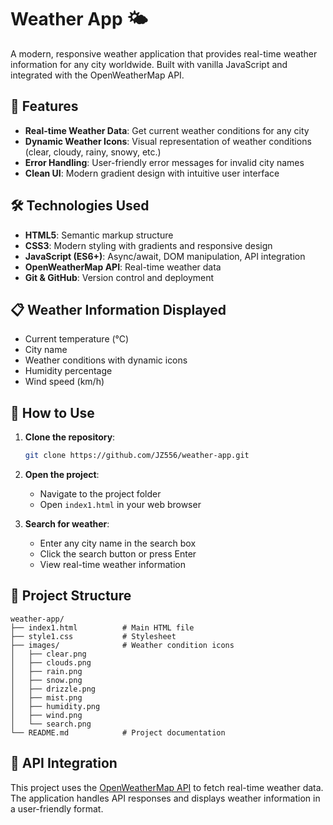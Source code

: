 # Weather App 🌤️

A modern, responsive weather application that provides real-time weather information for any city worldwide. Built with vanilla JavaScript and integrated with the OpenWeatherMap API.

## 🚀 Features

- **Real-time Weather Data**: Get current weather conditions for any city
- **Dynamic Weather Icons**: Visual representation of weather conditions (clear, cloudy, rainy, snowy, etc.)
- **Error Handling**: User-friendly error messages for invalid city names
- **Clean UI**: Modern gradient design with intuitive user interface

## 🛠️ Technologies Used

- **HTML5**: Semantic markup structure
- **CSS3**: Modern styling with gradients and responsive design
- **JavaScript (ES6+)**: Async/await, DOM manipulation, API integration
- **OpenWeatherMap API**: Real-time weather data
- **Git & GitHub**: Version control and deployment

## 📋 Weather Information Displayed

- Current temperature (°C)
- City name
- Weather conditions with dynamic icons
- Humidity percentage
- Wind speed (km/h)

## 🎯 How to Use

1. **Clone the repository**:
   ```bash
   git clone https://github.com/JZ556/weather-app.git
   ```

2. **Open the project**:
   - Navigate to the project folder
   - Open `index1.html` in your web browser

3. **Search for weather**:
   - Enter any city name in the search box
   - Click the search button or press Enter
   - View real-time weather information


## 📁 Project Structure

```
weather-app/
├── index1.html          # Main HTML file
├── style1.css           # Stylesheet
├── images/              # Weather condition icons
│   ├── clear.png
│   ├── clouds.png
│   ├── rain.png
│   ├── snow.png
│   ├── drizzle.png
│   ├── mist.png
│   ├── humidity.png
│   ├── wind.png
│   └── search.png
└── README.md            # Project documentation
```

## 🔧 API Integration

This project uses the [OpenWeatherMap API](https://openweathermap.org/api) to fetch real-time weather data. The application handles API responses and displays weather information in a user-friendly format.


